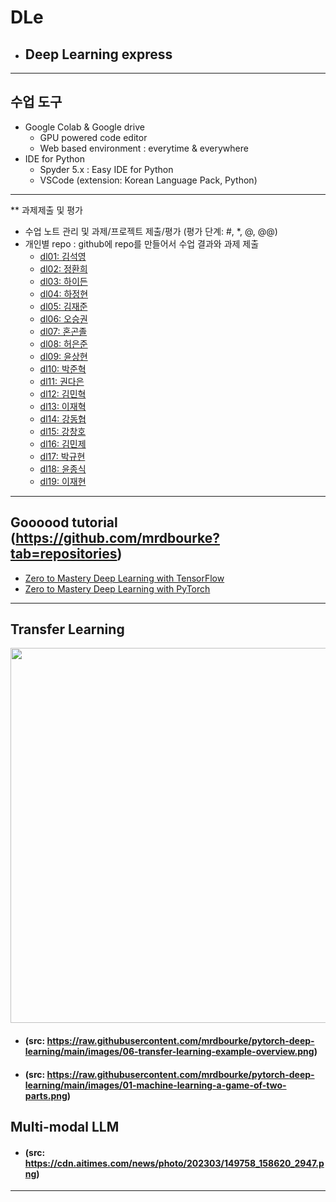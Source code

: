 # DLe
- ## Deep Learning express
---
## 수업 도구
* Google Colab & Google drive
  - GPU powered code editor
  - Web based environment : everytime & everywhere
* IDE for Python
  - Spyder 5.x : Easy IDE for Python
  - VSCode (extension: Korean Language Pack, Python)
---  

** 과제제출 및 평가
- 수업 노트 관리 및 과제/프로젝트 제출/평가 (평가 단계: #, *, @, @@)
- 개인별 repo : github에 repo를 만들어서 수업 결과와 과제 제출                
  * [dl01: 김석영]()
  * [dl02: 정환희]()
  * [dl03: 하이든]()
  * [dl04: 하정현]()
  * [dl05: 김재준]()
  * [dl06: 오승권]()
  * [dl07: 혼곤졸]()
  * [dl08: 허은준]()
  * [dl09: 윤상현]()
  * [dl10: 박준혁]()
  * [dl11: 권다은]()
  * [dl12: 김민혁]()
  * [dl13: 이재혁]()
  * [dl14: 강동협]()
  * [dl15: 강창호]()
  * [dl16: 김민제]()
  * [dl17: 박규현]()
  * [dl18: 윤종식]()
  * [dl19: 이재현]()
  
---
## Goooood tutorial (https://github.com/mrdbourke?tab=repositories)  
- [Zero to Mastery Deep Learning with TensorFlow](https://github.com/mrdbourke/tensorflow-deep-learning)
- [Zero to Mastery Deep Learning with PyTorch](https://github.com/mrdbourke/pytorch-deep-learning)
---
## Transfer Learning 
<img src="https://github.com/mrdbourke/pytorch-deep-learning/raw/main/images/06-transfer-learning-example-overview.png" width=900 height=600>  

- #### (src: https://raw.githubusercontent.com/mrdbourke/pytorch-deep-learning/main/images/06-transfer-learning-example-overview.png)  
- #### (src: https://raw.githubusercontent.com/mrdbourke/pytorch-deep-learning/main/images/01-machine-learning-a-game-of-two-parts.png)

## Multi-modal LLM  
- #### (src: https://cdn.aitimes.com/news/photo/202303/149758_158620_2947.png)  

---
